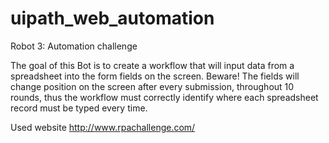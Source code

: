 # uipath_web_automation

Robot 3: Automation challenge

The goal of this Bot is to create a workflow that will input data from a spreadsheet into the form fields on the screen.
Beware! The fields will change position on the screen after every submission, throughout 10 rounds, thus the workflow must 
correctly identify where each spreadsheet record must be typed every time.

Used website http://www.rpachallenge.com/
